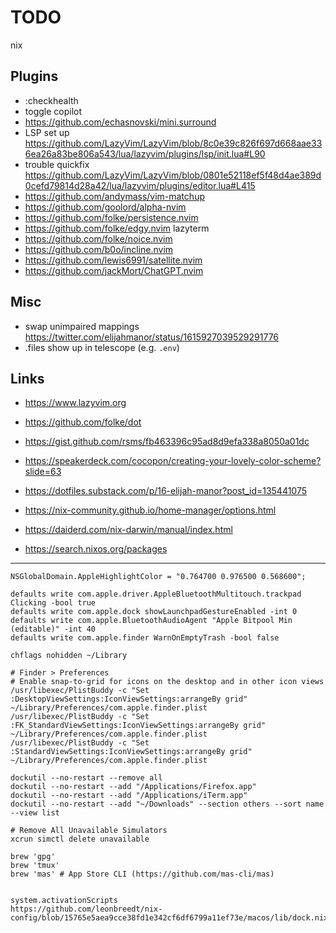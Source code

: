 # TODO

nix

## Plugins

- :checkhealth 
- toggle copilot
- https://github.com/echasnovski/mini.surround
- LSP set up https://github.com/LazyVim/LazyVim/blob/8c0e39c826f697d668aae336ea26a83be806a543/lua/lazyvim/plugins/lsp/init.lua#L90
- trouble quickfix https://github.com/LazyVim/LazyVim/blob/0801e52118ef5f48d4ae389d0cefd79814d28a42/lua/lazyvim/plugins/editor.lua#L415
- https://github.com/andymass/vim-matchup
- https://github.com/goolord/alpha-nvim
- https://github.com/folke/persistence.nvim
- https://github.com/folke/edgy.nvim lazyterm
- https://github.com/folke/noice.nvim
- https://github.com/b0o/incline.nvim
- https://github.com/lewis6991/satellite.nvim
- https://github.com/jackMort/ChatGPT.nvim

## Misc

- swap unimpaired mappings https://twitter.com/elijahmanor/status/1615927039529291776
- .files show up in telescope (e.g. `.env`)

## Links

- https://www.lazyvim.org
- https://github.com/folke/dot
- https://gist.github.com/rsms/fb463396c95ad8d9efa338a8050a01dc
- https://speakerdeck.com/cocopon/creating-your-lovely-color-scheme?slide=63
- https://dotfiles.substack.com/p/16-elijah-manor?post_id=135441075

- https://nix-community.github.io/home-manager/options.html
- https://daiderd.com/nix-darwin/manual/index.html
- https://search.nixos.org/packages

---

```
NSGlobalDomain.AppleHighlightColor = "0.764700 0.976500 0.568600";

defaults write com.apple.driver.AppleBluetoothMultitouch.trackpad Clicking -bool true
defaults write com.apple.dock showLaunchpadGestureEnabled -int 0
defaults write com.apple.BluetoothAudioAgent "Apple Bitpool Min (editable)" -int 40
defaults write com.apple.finder WarnOnEmptyTrash -bool false

chflags nohidden ~/Library

# Finder > Preferences
# Enable snap-to-grid for icons on the desktop and in other icon views
/usr/libexec/PlistBuddy -c "Set :DesktopViewSettings:IconViewSettings:arrangeBy grid" ~/Library/Preferences/com.apple.finder.plist
/usr/libexec/PlistBuddy -c "Set :FK_StandardViewSettings:IconViewSettings:arrangeBy grid" ~/Library/Preferences/com.apple.finder.plist
/usr/libexec/PlistBuddy -c "Set :StandardViewSettings:IconViewSettings:arrangeBy grid" ~/Library/Preferences/com.apple.finder.plist

dockutil --no-restart --remove all
dockutil --no-restart --add "/Applications/Firefox.app"
dockutil --no-restart --add "/Applications/iTerm.app"
dockutil --no-restart --add "~/Downloads" --section others --sort name --view list

# Remove All Unavailable Simulators
xcrun simctl delete unavailable

brew 'gpg'
brew 'tmux'                       
brew 'mas' # App Store CLI (https://github.com/mas-cli/mas)


system.activationScripts
https://github.com/leonbreedt/nix-config/blob/15765e5aea9cce38fd1e342cf6df6799a11ef73e/macos/lib/dock.nix#L7
```
